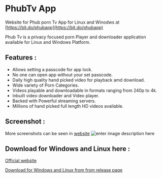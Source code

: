 # PhubTv App
Website for Phub porn Tv App for Linux and Winodws at [https://bit.do/phubapp](https://bit.do/phubapp)

Phub Tv is a privacy focused porn Player and downloader application available for Linux and Windows Platform.

## Features :

* Allows setting a passcode for app lock.
* No one can open app without your set passcode.
* Daily high quality hand picked video for playback amd download.
* Wide variety of Porn Categories.
* Videos playable and downloadable in formats ranging from 240p to 4k.
* Inbuilt video downloader and Video player.
* Backed with Powerful streaming servers.
* Millions of hand picked full length HD videos available.
## Screenshot :
More screenshots can be seen in [website](https://bit.do/phubapp)
![enter image description here](https://pbs.twimg.com/media/ER3wDIAXUAIGvvt?format=jpg&name=medium)

## Download for Windows and Linux here :

[Official website](https://bit.do/phubapp)

[Download for Windows and Linux from from release page](https://github.com/keshavbhatt/phub/releases/latest)
